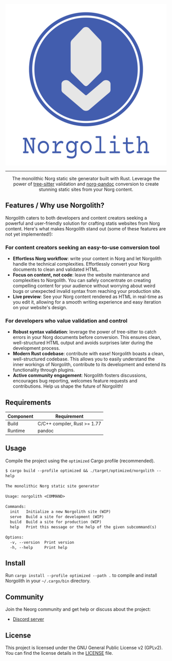 <div align="center">

<img src="./res/norgolith_text.png" alt="Norgolith logo"/>

---

The monolithic Norg static site generator built with Rust. Leverage the power of [tree-sitter]
validation and [norg-pandoc] conversion to create stunning static sites from your Norg content.

</div>

## Features / Why use Norgolith?

Norgolith caters to both developers and content creators seeking a powerful and user-friendly
solution for crafting statis websites from Norg content. Here's what makes Norgolith stand out (some
of these features are not yet implemented!):

### For content creators seeking an easy-to-use conversion tool

- **Effortless Norg workflow**: write your content in Norg and let Norgolith handle the technical
  complexities. Effortlessly convert your Norg documents to clean and validated HTML.
- **Focus on content, not code**: leave the website maintenance and complexities to Norgolith. You
  can safely concentrate on creating compelling content for your audience without worrying about
  weird bugs or unexpected invalid syntax from reaching your production site.
- **Live preview**: See your Norg content rendered as HTML in real-time as you edit it, allowing for
  a smooth writing experience and easy iteration on your website's design.

### For developers who value validation and control

- **Robust syntax validation**: leverage the power of tree-sitter to catch errors in your Norg
  documents before conversion. This ensures clean, well-structured HTML output and avoids surprises
  later during the development process.
- **Modern Rust codebase**: contribute with ease! Norgolith boasts a clean, well-structured codebase.
  This allows you to easily understand the inner workings of Norgolith, contribute to its
  development and extend its functionality through plugins.
- **Active community engagement**: Norgolith fosters discussions, encourages bug reporting,
  welcomes feature requests and contributions. Help us shape the future of Norgolith!

## Requirements

| Component |         Requirement          |
|-----------|------------------------------|
| Build     | C/C++ compiler, Rust >= 1.77 |
| Runtime   | pandoc                       |

## Usage

Compile the project using the `optimized` Cargo profile (recommended).

```
$ cargo build --profile optimized && ./target/optimized/norgolith --help

The monolithic Norg static site generator

Usage: norgolith <COMMAND>

Commands:
  init   Initialize a new Norgolith site (WIP)
  serve  Build a site for development (WIP)
  build  Build a site for production (WIP)
  help   Print this message or the help of the given subcommand(s)

Options:
  -v, --version  Print version
  -h, --help     Print help
```

## Install

Run `cargo install --profile optimized --path .` to compile and install Norgolith in your `~/.cargo/bin` directory.

## Community

Join the Neorg community and get help or discuss about the project:

- [Discord server](https://discord.gg/T6EgTAX7ht)

## License

This project is licensed under the GNU General Public License v2 (GPLv2).
You can find the license details in the [LICENSE](./LICENSE) file.


[tree-sitter]: https://tree-sitter.github.io/tree-sitter/
[norg-pandoc]: https://github.com/boltlessengineer/norg-pandoc
